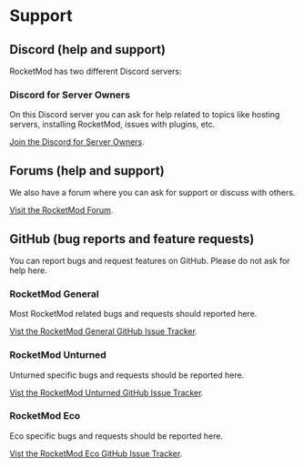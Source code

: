 # Support

## Discord (help and support)
RocketMod has two different Discord servers: 

### Discord for Server Owners
On this Discord server you can ask for help related to topics like hosting servers, installing RocketMod, issues with plugins, etc.

[Join the Discord for Server Owners](https://discord.gg/43jhkhp).


## Forums (help and support)
We also have a forum where you can ask for support or discuss with others.

[Visit the RocketMod Forum](https://forum.rocketmod.net/).

## GitHub (bug reports and feature requests)
You can report bugs and request features on GitHub. Please do not ask for help here.

### RocketMod General
Most RocketMod related bugs and requests should reported here.

[Vist the RocketMod General GitHub Issue Tracker](https://github.com/RocketMod/Rocket/issues).


### RocketMod Unturned
Unturned specific bugs and requests should be reported here.

[Vist the RocketMod Unturned GitHub Issue Tracker](https://github.com/RocketMod/Rocket.Unturned/issues).


### RocketMod Eco
Eco specific bugs and requests should be reported here.

[Vist the RocketMod Eco GitHub Issue Tracker](https://github.com/RocketMod/Rocket.Eco/issues).

